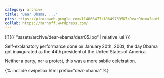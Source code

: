 ```yaml
---
category: archive
title: 'Dear Obama, ...'
pics: https://picasaweb.google.com/114066477118649763567/DearObama?authkey=Gv1sRgCOv-s7ut4tbnaw
collab: https://karhoff.wordpress.com/
---
```

![]({{ "assets/archive/dear-obama/dear05.jpg" | relative_url }})

Self-explanatory performance done on January 20th, 2009, the day Obama got inaugurated as the 44th president of the United States of America.

Neither a party, nor a protest, this was a more subtle celebration.

{% include swipebox.html prefix="dear-obama" %}

